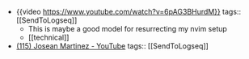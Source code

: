 - {{video https://www.youtube.com/watch?v=6pAG3BHurdM}}
  tags:: [[SendToLogseq]]
	- This is maybe a good model for resurrecting my nvim setup
	- [[technical]]
- [(115) Josean Martinez - YouTube](https://www.youtube.com/@joseanmartinez)
  tags:: [[SendToLogseq]]